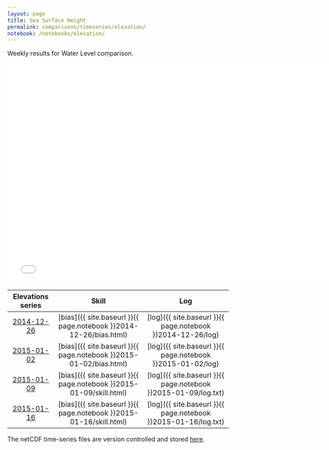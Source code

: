 ```yaml
---
layout: page
title: Sea Surface Height
permalink: comparisons/timeseries/elevation/
notebook: /notebooks/elevation/
---
```


Weekly results for Water Level comparison.

<iframe width="750" height="500" frameBorder="0" src="{{ site.baseurl }}{{ page.notebook }}2015-01-16/mapa.html" name="iframe"> <p>Your browser does not support iframes.</p> </iframe>


| Elevations series                                                                                     | Skill                                                              | Log                                                            |
|:-----------------------------------------------------------------------------------------------------:|:------------------------------------------------------------------:|:--------------------------------------------------------------:|
| <a href="{{ site.baseurl }}{{ page.notebook }}2014-12-26/ssh.html" target="iframe_ssh">2014-12-26</a> | [bias]({{ site.baseurl }}{{ page.notebook }}2014-12-26/bias.html)  | [log]({{ site.baseurl }}{{ page.notebook }}2014-12-26/log)     |
| <a href="{{ site.baseurl }}{{ page.notebook }}2015-01-02/ssh.html" target="iframe_ssh">2015-01-02</a> | [bias]({{ site.baseurl }}{{ page.notebook }}2015-01-02/bias.html)  | [log]({{ site.baseurl }}{{ page.notebook }}2015-01-02/log)     |
| <a href="{{ site.baseurl }}{{ page.notebook }}2015-01-09/mapa.html" target="iframe">2015-01-09</a>    | [bias]({{ site.baseurl }}{{ page.notebook }}2015-01-09/skill.html) | [log]({{ site.baseurl }}{{ page.notebook }}2015-01-09/log.txt) |
| <a href="{{ site.baseurl }}{{ page.notebook }}2015-01-16/mapa.html" target="iframe">2015-01-16</a>    | [bias]({{ site.baseurl }}{{ page.notebook }}2015-01-16/skill.html) | [log]({{ site.baseurl }}{{ page.notebook }}2015-01-16/log.txt) |

The netCDF time-series files are version controlled and stored [here](https://github.com/ocefpaf/secoora/tree/gh-pages/notebooks/ssh).
